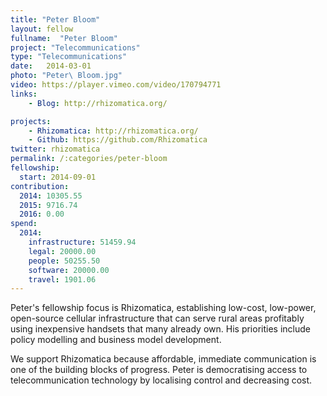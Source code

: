 ```yaml
---
title: "Peter Bloom"
layout: fellow
fullname:  "Peter Bloom"
project: "Telecommunications"
type: "Telecommunications"
date:   2014-03-01
photo: "Peter\ Bloom.jpg"
video: https://player.vimeo.com/video/170794771
links:
    - Blog: http://rhizomatica.org/

projects:
    - Rhizomatica: http://rhizomatica.org/
    - Github: https://github.com/Rhizomatica
twitter: rhizomatica
permalink: /:categories/peter-bloom
fellowship:
  start: 2014-09-01
contribution:
  2014: 10305.55
  2015: 9716.74
  2016: 0.00
spend:
  2014:
    infrastructure: 51459.94
    legal: 20000.00
    people: 50255.50
    software: 20000.00
    travel: 1901.06
---
```


Peter's fellowship focus is Rhizomatica, establishing low-cost, low-power, open-source cellular infrastructure that can serve rural areas profitably using inexpensive handsets that many already own. His priorities include policy modelling and business model development.

We support Rhizomatica because affordable, immediate communication is one of the building blocks of progress. Peter is democratising access to telecommunication technology by localising control and decreasing cost.
